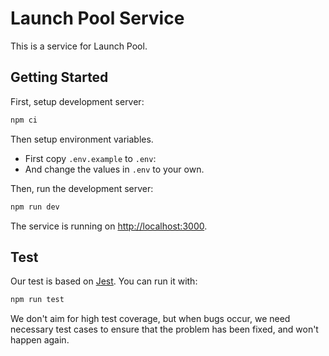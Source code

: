Launch Pool Service
========

This is a service for Launch Pool.


## Getting Started

First, setup development server:

```bash
npm ci
```

Then setup environment variables. 

- First copy `.env.example` to `.env`:
- And change the values in `.env` to your own.

Then, run the development server:

```bash
npm run dev
```

The service is running on [http://localhost:3000](http://localhost:3000).


## Test

Our test is based on [Jest](https://jestjs.io/). You can run it with:

```bash
npm run test
```

We don't aim for high test coverage, but when bugs occur, we need necessary
test cases to ensure that the problem has been fixed, and won't happen again.
